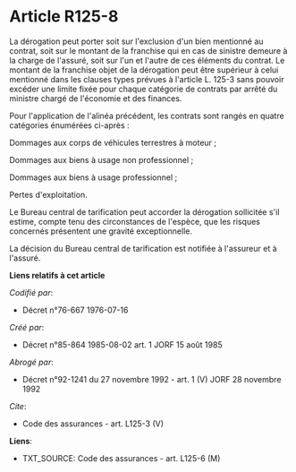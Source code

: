 # Article R125-8

La dérogation peut porter soit sur l'exclusion d'un bien mentionné au contrat, soit sur le montant de la franchise qui en cas
de sinistre demeure à la charge de l'assuré, soit sur l'un et l'autre de ces éléments du contrat. Le montant de la franchise
objet de la dérogation peut être supérieur à celui mentionné dans les clauses types prévues à l'article L. 125-3 sans pouvoir
excéder une limite fixée pour chaque catégorie de contrats par arrêté du ministre chargé de l'économie et des finances.

Pour l'application de l'alinéa précédent, les contrats sont rangés en quatre catégories énumérées ci-après :

Dommages aux corps de véhicules terrestres à moteur ;

Dommages aux biens à usage non professionnel ;

Dommages aux biens à usage professionnel ;

Pertes d'exploitation.

Le Bureau central de tarification peut accorder la dérogation sollicitée s'il estime, compte tenu des circonstances de
l'espèce, que les risques concernés présentent une gravité exceptionnelle.

La décision du Bureau central de tarification est notifiée à l'assureur et à l'assuré.

**Liens relatifs à cet article**

_Codifié par_:

  - Décret n°76-667 1976-07-16

_Créé par_:

  - Décret n°85-864 1985-08-02 art. 1 JORF 15 août 1985

_Abrogé par_:

  - Décret n°92-1241 du 27 novembre 1992 - art. 1 (V) JORF 28 novembre 1992

_Cite_:

  - Code des assurances - art. L125-3 (V)

**Liens**:

  - TXT_SOURCE: Code des assurances - art. L125-6 (M)
